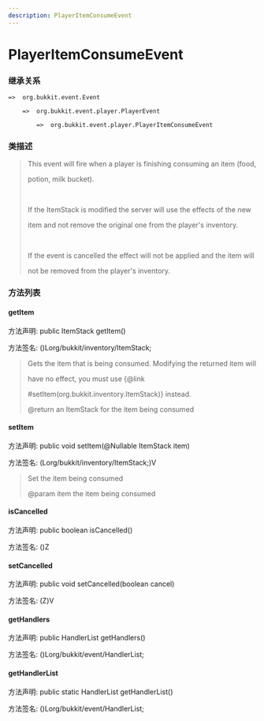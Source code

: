 ```yaml
---
description: PlayerItemConsumeEvent
---
```


# PlayerItemConsumeEvent

### 继承关系

    =>  org.bukkit.event.Event

        =>  org.bukkit.event.player.PlayerEvent

            =>  org.bukkit.event.player.PlayerItemConsumeEvent

### 类描述

> This event will fire when a player is finishing consuming an item (food,
>
> potion, milk bucket).
>
> <br>
>
> If the ItemStack is modified the server will use the effects of the new
>
> item and not remove the original one from the player's inventory.
>
> <br>
>
> If the event is cancelled the effect will not be applied and the item will
>
> not be removed from the player's inventory.

### 方法列表

#### getItem

方法声明: public ItemStack getItem()

方法签名: ()Lorg/bukkit/inventory/ItemStack;

> Gets the item that is being consumed. Modifying the returned item will
>
> have no effect, you must use {@link
>
> #setItem(org.bukkit.inventory.ItemStack)} instead.
>
> @return an ItemStack for the item being consumed

#### setItem

方法声明: public void setItem(@Nullable ItemStack item)

方法签名: (Lorg/bukkit/inventory/ItemStack;)V

> Set the item being consumed
>
> @param item the item being consumed

#### isCancelled

方法声明: public boolean isCancelled()

方法签名: ()Z

#### setCancelled

方法声明: public void setCancelled(boolean cancel)

方法签名: (Z)V

#### getHandlers

方法声明: public HandlerList getHandlers()

方法签名: ()Lorg/bukkit/event/HandlerList;

#### getHandlerList

方法声明: public static HandlerList getHandlerList()

方法签名: ()Lorg/bukkit/event/HandlerList;